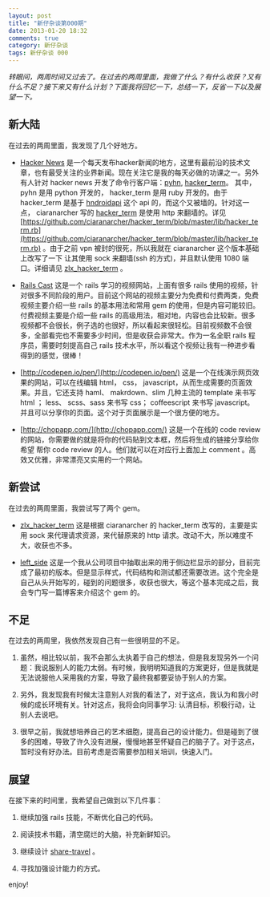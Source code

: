 ```yaml
---
layout: post
title: "新仔杂谈第000期"
date: 2013-01-20 18:32
comments: true
category: 新仔杂谈
tags: 新仔杂谈 000
---
```


*转眼间，两周时间又过去了。在过去的两周里面，我做了什么？有什么收获？又有什么不足？接下来又有什么计划？下面我将回忆一下，总结一下，反省一下以及展望一下。*

## 新大陆

<!--more-->

在过去的两周里面，我发现了几个好地方。

- [Hacker News](http://news.ycombinator.com/) 是一个每天发布hacker新闻的地方，这里有最前沿的技术文章，也有最受关注的业界新闻。现在关注它是我的每天必做的功课之一。另外有人针对 hacker news 开发了命令行客户端：[pyhn](https://github.com/socketubs/pyhn), [hacker_term](https://github.com/ciaranarcher/hacker_term)。 其中， pyhn 是用 python 开发的， hacker_term 是用 ruby 开发的。由于hacker_term 是基于 [hndroidapi](http://hndroidapi.appspot.com/) 这个 api 的，而这个又被墙的。针对这一点， ciaranarcher 写的 [hacker_term](https://github.com/ciaranarcher/hacker_term) 是使用 http 来翻墙的。详见 [https://github.com/ciaranarcher/hacker_term/blob/master/lib/hacker_term.rb](https://github.com/ciaranarcher/hacker_term/blob/master/lib/hacker_term.rb) 。由于之前 vpn 被封的很死，所以我就在 ciaranarcher 这个版本基础上改写了一下 让其使用 sock 来翻墙(ssh 的方式)，并且默认使用 1080 端口。详细请见 [zlx_hacker_term](https://github.com/zlx/hacker_term) 。

- [Rails Cast](http://railscasts.com/) 这是一个 rails 学习的视频网站，上面有很多 rails 使用的视频，针对很多不同阶段的用户。目前这个网站的视频主要分为免费和付费两类，免费视频主要介绍一些 rails 的基本用法和常用 gem 的使用，但是内容可能较旧。付费视频主要是介绍一些 rails 的高级用法，相对地，内容也会比较新。很多视频都不会很长，例子选的也很好，所以看起来很轻松。目前视频数不会很多，全部看完也不需要多少时间，但是收获会非常大。作为一名全职 rails 程序员，需要时刻提高自己 rails 技术水平，所以看这个视频让我有一种进步看得到的感觉，很棒！

- [http://codepen.io/pen/](http://codepen.io/pen/) 这是一个在线演示网页效果的网站，可以在线编辑 html， css， javascript，从而生成需要的页面效果。并且，它还支持 haml、 makrdown、slim 几种主流的 template 来书写 html ； less、 scss、sass 来书写 css； coffeescript 来书写 javascript。并且可以分享你的页面。这个对于页面展示是一个很方便的地方。

- [http://chopapp.com/](http://chopapp.com/) 这是一个在线的 code review 的网站，你需要做的就是将你的代码贴到文本框，然后将生成的链接分享给你希望 帮你 code review 的人。他们就可以在对应行上面加上 comment 。高效又优雅，非常漂亮又实用的一个网站。

## 新尝试

在过去的两周里面，我尝试写了两个 gem。

- [zlx_hacker_term]() 这是根据 ciaranarcher 的 hacker_term 改写的，主要是实用 sock 来代理请求资源，来代替原来的 http 请求。改动不大，所以难度不大，收获也不多。

- [left_side](https://github.com/zlx/left_side) 这是一个我从公司项目中抽取出来的用于侧边栏显示的部分，目前完成了最初的版本。但是显示样式，代码结构和测试都还需要改进。这个完全是自己从头开始写的，碰到的问题很多，收获也很大，等这个基本完成之后，我会专门写一篇博客来介绍这个 gem 的。

## 不足

在过去的两周里，我依然发现自己有一些很明显的不足。

1. 虽然，相比较以前，我不会那么太执着于自己的想法，但是我发现另外一个问题：我说服别人的能力太弱。有时候，我明明知道我的方案更好，但是我就是无法说服他人采用我的方案，导致了最终我都要妥协于别人的方案。

2. 另外，我发现我有时候太注意别人对我的看法了，对于这点，我认为和我小时候的成长环境有关。针对这点，我将会向同事学习: 认清目标，积极行动，让别人去说吧。

3. 很早之前，我就想培养自己的艺术细胞，提高自己的设计能力。但是碰到了很多的困难，导致了许久没有进展，慢慢地甚至怀疑自己的脑子了。对于这点，暂时没有好办法。目前考虑是否需要参加相关培训，快速入门。

## 展望

在接下来的时间里，我希望自己做到以下几件事：

1. 继续加强 rails 技能，不断优化自己的代码。

2. 阅读技术书籍，清空腐烂的大脑，补充新鲜知识。

3. 继续设计 [share-travel](http://www.share-travel.net/) 。

4. 寻找加强设计能力的方式。


enjoy!
